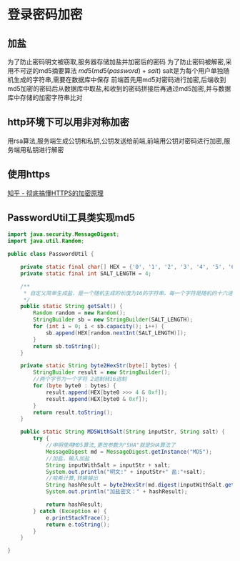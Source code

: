 # 登录密码加密

## 加盐

为了防止密码明文被窃取,服务器存储加盐并加密后的密码
为了防止密码被解密,采用不可逆的md5摘要算法
$md5(md5(password)+salt)$
salt是为每个用户单独随机生成的字符串,需要在数据库中保存
前端首先用md5对密码进行加密,后端收到md5加密的密码后从数据库中取盐,和收到的密码拼接后再通过md5加密,并与数据库中存储的加密字符串比对

## http环境下可以用非对称加密

用rsa算法,服务端生成公钥和私钥,公钥发送给前端,前端用公钥对密码进行加密,服务端用私钥进行解密

## 使用https

[知乎 - 彻底搞懂HTTPS的加密原理](https://zhuanlan.zhihu.com/p/43789231)

## PasswordUtil工具类实现md5

```java
import java.security.MessageDigest;
import java.util.Random;

public class PasswordUtil {

    private static final char[] HEX = {'0', '1', '2', '3', '4', '5', '6', '7', '8', '9', 'A', 'B', 'C', 'D', 'E', 'F'};
    private static final int SALT_LENGTH = 4;

    /**
     * 自定义简单生成盐，是一个随机生成的长度为16的字符串，每一个字符是随机的十六进制字符
     */
    public static String getSalt() {
        Random random = new Random();
        StringBuilder sb = new StringBuilder(SALT_LENGTH);
        for (int i = 0; i < sb.capacity(); i++) {
            sb.append(HEX[random.nextInt(SALT_LENGTH)]);
        }
        return sb.toString();
    }

    private static String byte2HexStr(byte[] bytes) {
        StringBuilder result = new StringBuilder();
        //两个字节为一个字符 2进制转16进制
        for (byte byte0 : bytes) {
            result.append(HEX[byte0 >>> 4 & 0xf]);
            result.append(HEX[byte0 & 0xf]);
        }
        return result.toString();
    }

    public static String MD5WithSalt(String inputStr, String salt) {
        try {
            //申明使用MD5算法,更改参数为"SHA"就是SHA算法了
            MessageDigest md = MessageDigest.getInstance("MD5");
            //加盐，输入加盐
            String inputWithSalt = inputStr + salt;
            System.out.println("明文:" + inputStr+" 盐:"+salt);
            //哈希计算,转换输出
            String hashResult = byte2HexStr(md.digest(inputWithSalt.getBytes()));
            System.out.println("加盐密文：" + hashResult);

            return hashResult;
        } catch (Exception e) {
            e.printStackTrace();
            return e.toString();
        }
    }

}

```